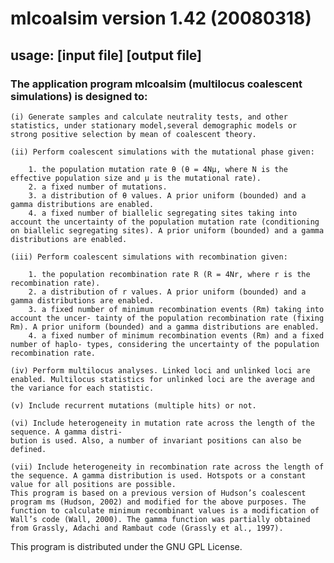 # mlcoalsim version 1.42 (20080318)
## usage: [input file] [output file]

### The application program mlcoalsim (multilocus coalescent simulations) is designed to:

	(i) Generate samples and calculate neutrality tests, and other statistics, under stationary model,several demographic models or strong positive selection by mean of coalescent theory. 
	
	(ii) Perform coalescent simulations with the mutational phase given:
	
		1. the population mutation rate θ (θ = 4Nμ, where N is the effective population size and μ is the mutational rate).
		2. a fixed number of mutations.
		3. a distribution of θ values. A prior uniform (bounded) and a gamma distributions are enabled.
		4. a fixed number of biallelic segregating sites taking into account the uncertainty of the population mutation rate (conditioning on biallelic segregating sites). A prior uniform (bounded) and a gamma distributions are enabled.
	
	(iii) Perform coalescent simulations with recombination given:

		1. the population recombination rate R (R = 4Nr, where r is the recombination rate).
		2. a distribution of r values. A prior uniform (bounded) and a gamma distributions are enabled.
		3. a fixed number of minimum recombination events (Rm) taking into account the uncer- tainty of the population recombination rate (fixing Rm). A prior uniform (bounded) and a gamma distributions are enabled.		
		4. a fixed number of minimum recombination events (Rm) and a fixed number of haplo- types, considering the uncertainty of the population recombination rate.

	(iv) Perform multilocus analyses. Linked loci and unlinked loci are enabled. Multilocus statistics for unlinked loci are the average and the variance for each statistic.
	
	(v) Include recurrent mutations (multiple hits) or not.
	
	(vi) Include heterogeneity in mutation rate across the length of the sequence. A gamma distri-
	bution is used. Also, a number of invariant positions can also be defined.
	
	(vii) Include heterogeneity in recombination rate across the length of the sequence. A gamma distribution is used. Hotspots or a constant value for all positions are possible.
	This program is based on a previous version of Hudson’s coalescent program ms (Hudson, 2002) and modified for the above purposes. The function to calculate minimum recombinant values is a modification of Wall’s code (Wall, 2000). The gamma function was partially obtained from Grassly, Adachi and Rambaut code (Grassly et al., 1997).

This program is distributed under the GNU GPL License.
